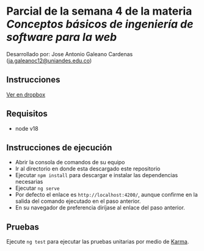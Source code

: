 # Parcial de la semana 4 de la materia _Conceptos básicos de ingeniería de software para la web_

Desarrollado por: Jose Antonio Galeano Cardenas (ja.galeanoc12@uniandes.edu.co)

## Instrucciones

[Ver en dropbox](https://www.dropbox.com/s/omqrr8b29ybxkbu/Parcial_Grupo3.docx?e=11&dl=0)

## Requisitos

- node v18

## Instrucciones de ejecución

- Abrir la consola de comandos de su equipo
- Ir al directorio en donde esta descargado este repositorio
- Ejecutar `npm install` para descargar e instalar las dependencias necesarias
- Ejecutar `ng serve`
- Por defecto el enlace es `http://localhost:4200/`, aunque confirme en la salida del comando ejecutado en el paso anterior.
- En su navegador de preferencia diríjase al enlace del paso anterior.

## Pruebas

Ejecute `ng test` para ejecutar las pruebas unitarias por medio de [Karma](https://karma-runner.github.io).
